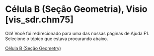 
# Célula B (Seção Geometria), Visio [vis_sdr.chm75]

Olá! Você foi redirecionado para uma das nossas páginas de Ajuda F1. Selecione o tópico que estava procurando abaixo.

[Célula B (Seção Geometry)](http://msdn.microsoft.com/library/b0fb6a47-47d8-ab9c-854d-0b0bbfdfcc27%28Office.15%29.aspx)
